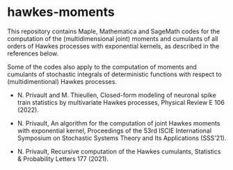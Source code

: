 # hawkes-moments
This repository contains Maple, Mathematica and SageMath codes for the computation of the (multidimensional joint) moments and cumulants of all orders of Hawkes processes with exponential kernels, as described in the references below. 

Some of the codes also apply to the computation of moments and cumulants of stochastic integrals of deterministic functions with respect to (multidimentional) Hawkes processes.

* N. Privault and M. Thieullen, Closed-form modeling of neuronal spike train statistics by multivariate Hawkes processes, Physical Review E 106 (2022).

* N. Privault, An algorithm for the computation of joint Hawkes moments with exponential kernel, Proceedings of the 53rd ISCIE International Symposium on Stochastic Systems Theory and Its Applications (SSS’21).

* N. Privault, Recursive computation of the Hawkes cumulants, Statistics & Probability Letters 177 (2021).
